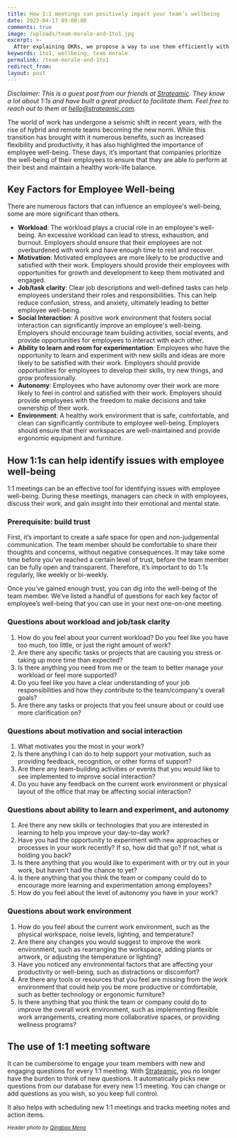 ```yaml
---
title: How 1:1 meetings can positively impact your team’s wellbeing
date: 2023-04-17 09:00:00
comments: true
image: /uploads/team-morale-and-1to1.jpg
excerpt: >-
  After explaining OKRs, we propose a way to use them efficiently with your teammates to make the team work environment better.
keywords: 1to1, wellbeing, team morale
permalink: /team-morale-and-1to1
redirect_from:
layout: post
---
```


*Disclaimer: This is a guest post from our friends at [Strateamic](https://strateamic.com). They know a lot about 1:1s and have built a great product to facilitate them. Feel free to reach out to them at [hello@strateamic.com](mailto:hello@strateamic.com).*

The world of work has undergone a seismic shift in recent years, with the rise of hybrid and remote teams becoming the new norm. While this transition has brought with it numerous benefits, such as increased flexibility and productivity, it has also highlighted the importance of employee well-being. These days, it’s important that companies prioritize the well-being of their employees to ensure that they are able to perform at their best and maintain a healthy work-life balance.

## Key Factors for Employee Well-being

There are numerous factors that can influence an employee's well-being, some are more significant than others.

- **Workload**: The workload plays a crucial role in an employee's well-being. An excessive workload can lead to stress, exhaustion, and burnout. Employers should ensure that their employees are not overburdened with work and have enough time to rest and recover.
- **Motivation**: Motivated employees are more likely to be productive and satisfied with their work. Employers should provide their employees with opportunities for growth and development to keep them motivated and engaged.
- **Job/task clarity**: Clear job descriptions and well-defined tasks can help employees understand their roles and responsibilities. This can help reduce confusion, stress, and anxiety, ultimately leading to better employee well-being.
- **Social Interaction**: A positive work environment that fosters social interaction can significantly improve an employee's well-being. Employers should encourage team building activities, social events, and provide opportunities for employees to interact with each other.
- **Ability to learn and room for experimentation**: Employees who have the opportunity to learn and experiment with new skills and ideas are more likely to be satisfied with their work. Employers should provide opportunities for employees to develop their skills, try new things, and grow professionally.
- **Autonomy**: Employees who have autonomy over their work are more likely to feel in control and satisfied with their work. Employers should provide employees with the freedom to make decisions and take ownership of their work.
- **Environment**: A healthy work environment that is safe, comfortable, and clean can significantly contribute to employee well-being. Employers should ensure that their workspaces are well-maintained and provide ergonomic equipment and furniture.

## How 1:1s can help identify issues with employee well-being

1:1 meetings can be an effective tool for identifying issues with employee well-being. During these meetings, managers can check in with employees, discuss their work, and gain insight into their emotional and mental state.

### Prerequisite: build trust

First, it’s important to create a safe space for open and non-judgemental communication. The team member should be comfortable to share their thoughts and concerns, without negative consequences. It may take some time before you’ve reached a certain level of trust, before the team member can be fully open and transparent. Therefore, it’s important to do 1:1s regularly, like weekly or bi-weekly.

Once you’ve gained enough trust, you can dig into the well-being of the team member. We’ve listed a handful of questions for each key factor of employee’s well-being that you can use in your next one-on-one meeting.

### Questions about workload and job/task clarity

1. How do you feel about your current workload? Do you feel like you have too much, too little, or just the right amount of work?
2. Are there any specific tasks or projects that are causing you stress or taking up more time than expected?
3. Is there anything you need from me or the team to better manage your workload or feel more supported?
4. Do you feel like you have a clear understanding of your job responsibilities and how they contribute to the team/company's overall goals?
5. Are there any tasks or projects that you feel unsure about or could use more clarification on?

### Questions about motivation and social interaction

1. What motivates you the most in your work?
2. Is there anything I can do to help support your motivation, such as providing feedback, recognition, or other forms of support?
3. Are there any team-building activities or events that you would like to see implemented to improve social interaction?
4. Do you have any feedback on the current work environment or physical layout of the office that may be affecting social interaction?

### Questions about ability to learn and experiment, and autonomy

1. Are there any new skills or technologies that you are interested in learning to help you improve your day-to-day work?
2. Have you had the opportunity to experiment with new approaches or processes in your work recently? If so, how did that go? If not, what is holding you back?
3. Is there anything that you would like to experiment with or try out in your work, but haven't had the chance to yet?
4. Is there anything that you think the team or company could do to encourage more learning and experimentation among employees?
5. How do you feel about the level of autonomy you have in your work?

### Questions about work environment

1. How do you feel about the current work environment, such as the physical workspace, noise levels, lighting, and temperature?
2. Are there any changes you would suggest to improve the work environment, such as rearranging the workspace, adding plants or artwork, or adjusting the temperature or lighting?
3. Have you noticed any environmental factors that are affecting your productivity or well-being, such as distractions or discomfort?
4. Are there any tools or resources that you feel are missing from the work environment that could help you be more productive or comfortable, such as better technology or ergonomic furniture?
5. Is there anything that you think the team or company could do to improve the overall work environment, such as implementing flexible work arrangements, creating more collaborative spaces, or providing wellness programs?

## The use of 1:1 meeting software

It can be cumbersome to engage your team members with new and engaging questions for every 1:1 meeting. With [Strateamic](https://strateamic.com), you no longer have the burden to think of new questions. It automatically picks new questions from our database for every new 1:1 meeting. You can change or add questions as you wish, so you keep full control. 

It also helps with scheduling new 1:1 meetings and tracks meeting notes and action items.

<small><em>Header photo by <a target="_blank" rel="noopener" href="https://unsplash.com/fr/@ideasboom/">Qingbao Meng</a></em></small>
